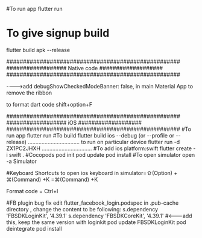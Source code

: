 #To run app
flutter run
# To give signup build
flutter build apk --release

####################################################
##################  Native code  ###################
#################################################### 


---->add debugShowCheckedModeBanner: false, in main Material App to remove the ribbon

to format dart code
shift+option+F

####################################################
##################  iOS          ###################
#################################################### 
#To run app
flutter run
#To build
flutter build ios --debug (or --profile or --release)
..................................
to run on particular device 
flutter run -d ZX1PC2JHXH
.................................
#To add ios platform:swift
flutter create -i swift . 
#Cocopods
pod init
pod update
pod install
#To open simulator
open -a Simulator

#Keyboard Shortcuts
to open ios keyboard in simulator=⇧(Option) + ⌘(Command) +K
                                 =⌘(Command) +K

Format code = Ctrl+I                                 

#FB plugin bug fix
edit flutter_facebook_login.podspec in .pub-cache directory , change the content to be following:
s.dependency 'FBSDKLoginKit', '4.39.1'
s.dependency 'FBSDKCoreKit', '4.39.1' #<---add this, keep the same version with loginkit
pod update FBSDKLoginKit
pod deintegrate
pod install


